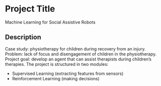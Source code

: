 # Project Title

Machine Learning for Social Assistive Robots

## Description

Case study: physiotherapy for children during recovery from an injury.
Problem: lack of focus and disengagement of children in the physiotherapy.
Project goal: develop an agent that can assist therapists during children’s therapies.
The project is structured in two modules:
- Supervised Learning (extracting features from sensors)
- Reinforcement Learning (making decisions)



